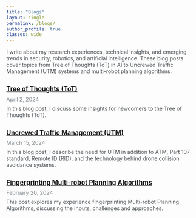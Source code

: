```yaml
---
title: "Blogs"
layout: single
permalink: /blogs/
author_profile: true
classes: wide
---
```


<style>
.page__title {
    color: #494e52 !important;
    font-weight: bold;
}

.page__content {
    font-size: 1em;
    color: #494e52;
}

.blog-intro {
    font-size: 1em;
    color: #494e52;
    margin-bottom: 2em;
}

.blog-title {
    font-size: 1.2em;
    font-weight: bold;
    color: #494e52;
    margin-bottom: 0.5em;
}

.blog-date {
    font-size: 1em;
    color: #7a8288;
    margin-bottom: 0.5em;
}

.blog-excerpt {
    font-size: 1em;
    color: #494e52;
    margin-bottom: 2em;
}
</style>

<div class="blog-intro">
I write about my research experiences, technical insights, and emerging trends in security, robotics, and artificial intelligence. These blog posts cover topics from Tree of Thoughts (ToT) in AI to Uncrewed Traffic Management (UTM) systems and multi-robot planning algorithms.
</div>

<div class="blog-title">
<a href="/blogs/tot/">Tree of Thoughts (ToT)</a>
</div>

<div class="blog-date">
April 2, 2024
</div>

<div class="blog-excerpt">
In this blog post, I discuss some insights for newcomers to the Tree of Thoughts (ToT).
</div>

<div class="blog-title">
<a href="/blogs/utm/">Uncrewed Traffic Management (UTM)</a>
</div>

<div class="blog-date">
March 15, 2024
</div>

<div class="blog-excerpt">
In this blog post, I describe the need for UTM in addition to ATM, Part 107 standard, Remote ID (RID), and the technology behind drone collision avoidance systems.
</div>

<div class="blog-title">
<a href="/blogs/fingerprinting/">Fingerprinting Multi-robot Planning Algorithms</a>
</div>

<div class="blog-date">
February 20, 2024
</div>

<div class="blog-excerpt">
This post explores my experience fingerprinting Multi-robot Planning Algorithms, discussing the inputs, challenges and approaches.
</div> 